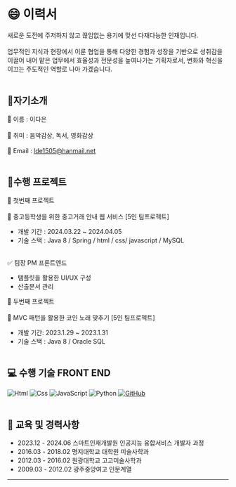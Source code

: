 
# 😄 이력서
새로운 도전에 주저하지 않고 끊임없는 용기에 맞선 다재다능한 인재입니다.
<br></br>
업무적인 지식과 현장에서 이룬 협업을 통해 다양한 경험과 성장을 기반으로 성취감을 이끌어 내어 맡은 업무에서 효율성과 전문성을 높여나가는 기획자로서, 변화와 혁신을 이끄는 주도적인 역할로 나아 가겠습니다.
<br></br>
## 💙자기소개
  💬 이름 : 이다은
<br></br>
  💬 취미 : 음악감상, 독서, 영화감상
<br></br> 
  💬 Email : lde1505@hanmail.net
<br></br>

## 📌수행 프로젝트
 🌱 첫번째 프로젝트
 <br></br> 
 🔵 중고등학생을 위한 중고거래 안내 웹 서비스 [5인 팀프로젝트]
 - 개발 기간 : 2024.03.22 ~ 2024.04.05
 - 기술 스택 : Java 8 / Spring / html / css/ javascript / MySQL
<br></br>

✅ 팀장 PM 프론트엔드
 - 탬플릿을 활용한 UI/UX 구성
 - 산출문서 관리

🌱 두번째 프로젝트
<br></br> 
🔵 MVC 패턴을 활용한 코인 노래 맞추기 [5인 팀프로젝트]
- 개발 기간: 2023.1.29 ~ 2023.1.31
- 기술 스택 : Java 8 / Oracle SQL
<br></br>

## 💻 수행 기술 FRONT END
<img alt="Html" src ="https://img.shields.io/badge/HTML5-E34F26.svg?&style=for-the-badge&logo=HTML5&logoColor=white"/> <img alt="Css" src ="https://img.shields.io/badge/CSS3-1572B6.svg?&style=for-the-badge&logo=CSS3&logoColor=white"/> <img alt="JavaScript" src ="https://img.shields.io/badge/JavaScriipt-F7DF1E.svg?&style=for-the-badge&logo=JavaScript&logoColor=black"/> <img alt="Python" src ="https://img.shields.io/badge/Python-3776AB.svg?&style=for-the-badge&logo=Python&logoColor=white"/> 
<a href = "https://github.com/Hun-Se"><img alt="GitHub" src ="https://img.shields.io/badge/GitHub-181717.svg?&style=for-the-badge&logo=GitHub&logoColor=white"/></a> 
<br></br>

## 📘 교육 및 경력사항
 - 2023.12 - 2024.06  스마트인재개발원 인공지능 융합서비스 개발자 과정
 - 2016.03 - 2018.02 명지대학교 대학원 미술사학과
 - 2012.03 - 2016.02 원광대학교 고고미술사학과
 - 2009.03 - 2012.02 광주중앙여고 인문계열






---

